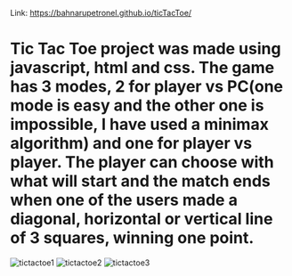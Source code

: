 Link: https://bahnarupetronel.github.io/ticTacToe/
# Tic Tac Toe project was made using javascript, html and css. The game has 3 modes, 2 for player vs PC(one mode is easy and the other one is impossible, I have used a minimax algorithm) and one for player vs player. The player can choose with what will start and the match ends when one of the users made a diagonal, horizontal or vertical line of 3 squares, winning one point.
![tictactoe1](https://user-images.githubusercontent.com/79132145/152700230-e7e8ef1b-5cb3-412d-84d2-55988472bc31.png)
![tictactoe2](https://user-images.githubusercontent.com/79132145/152700403-d18b9d2d-c348-44e8-b3ce-25af5e183d2c.png)
![tictactoe3](https://user-images.githubusercontent.com/79132145/152700246-763b8ad7-e745-4fef-894e-26933d1c33a6.png)

